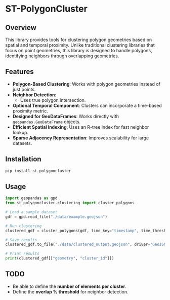 # ST-PolygonCluster

## Overview
This library provides tools for clustering polygon geometries based on spatial and temporal proximity. Unlike traditional clustering libraries that focus on point geometries, this library is designed to handle polygons, identifying neighbors through overlapping geometries.

## Features
- **Polygon-Based Clustering**: Works with polygon geometries instead of just points.
- **Neighbor Detection**:
  - Uses true polygon intersection.
- **Optional Temporal Component**: Clusters can incorporate a time-based proximity metric.
- **Designed for GeoDataFrames**: Works directly with `geopandas.GeoDataFrame` objects.
- **Efficient Spatial Indexing**: Uses an R-tree index for fast neighbor lookup.
- **Sparse Adjacency Representation**: Improves scalability for large datasets.

## Installation
```bash
pip install st-polygoncluster
```

## Usage
```python
import geopandas as gpd
from st_polygoncluster.clustering import cluster_polygons

# Load a sample dataset
gdf = gpd.read_file("./data/example.geojson")

# Run clustering
clustered_gdf = cluster_polygons(gdf, time_key="timestamp", time_threshold=600)

# Save results
clustered_gdf.to_file("./data/clustered_output.geojson", driver="GeoJSON")

# Print results
print(clustered_gdf[["geometry", "cluster_id"]])
```

## TODO
- Be able to define the **number of elements per cluster**.
- Define the **overlap % threshold** for neighbor detection.
